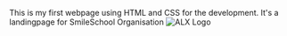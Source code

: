 This is my first webpage using HTML and CSS for the development. It's a landingpage for SmileSchool Organisation
<img src="https://i.ibb.co/gTDZZT8/ALX-Logo-07.png" alt="ALX Logo" />
